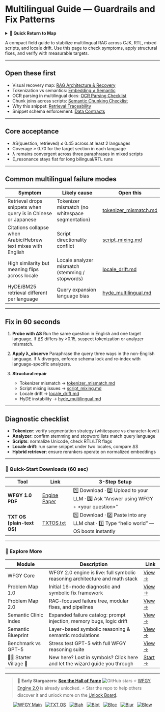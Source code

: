 # Multilingual Guide — Guardrails and Fix Patterns

<details>
  <summary><strong>🧭 Quick Return to Map</strong></summary>

<br>

  > You are in a sub-page of **Language**.  
  > To reorient, go back here:  
  >
  > - [**Language** — multilingual processing and semantic alignment](./README.md)  
  > - [**WFGY Global Fix Map** — main Emergency Room, 300+ structured fixes](../README.md)  
  > - [**WFGY Problem Map 1.0** — 16 reproducible failure modes](../../README.md)  
  >
  > Think of this page as a desk within a ward.  
  > If you need the full triage and all prescriptions, return to the Emergency Room lobby.
</details>


A compact field guide to stabilize multilingual RAG across CJK, RTL, mixed scripts, and locale drift.
Use this page to check symptoms, apply structural fixes, and verify with measurable targets.

---

## Open these first

* Visual recovery map: [RAG Architecture & Recovery](https://github.com/onestardao/WFGY/blob/main/ProblemMap/rag-architecture-and-recovery.md)
* Tokenization vs semantics: [Embedding ≠ Semantic](https://github.com/onestardao/WFGY/blob/main/ProblemMap/embedding-vs-semantic.md)
* OCR parsing in multilingual docs: [OCR Parsing Checklist](https://github.com/onestardao/WFGY/blob/main/ProblemMap/ocr-parsing-checklist.md)
* Chunk joins across scripts: [Semantic Chunking Checklist](https://github.com/onestardao/WFGY/blob/main/ProblemMap/chunking-checklist.md)
* Why this snippet: [Retrieval Traceability](https://github.com/onestardao/WFGY/blob/main/ProblemMap/retrieval-traceability.md)
* Snippet schema enforcement: [Data Contracts](https://github.com/onestardao/WFGY/blob/main/ProblemMap/data-contracts.md)

---

## Core acceptance

* ΔS(question, retrieved) ≤ 0.45 across at least 2 languages
* Coverage ≥ 0.70 for the target section in each language
* λ remains convergent across three paraphrases in mixed scripts
* E\_resonance stays flat for long bilingual/RTL runs

---

## Common multilingual failure modes

| Symptom                                                       | Likely cause                                    | Open this                                                                                                                     |
| ------------------------------------------------------------- | ----------------------------------------------- | ----------------------------------------------------------------------------------------------------------------------------- |
| Retrieval drops snippets when query is in Chinese or Japanese | Tokenizer mismatch (no whitespace segmentation) | [tokenizer\_mismatch.md](https://github.com/onestardao/WFGY/blob/main/ProblemMap/GlobalFixMap/Language/tokenizer_mismatch.md) |
| Citations collapse when Arabic/Hebrew text mixes with English | Script directionality conflict                  | [script\_mixing.md](https://github.com/onestardao/WFGY/blob/main/ProblemMap/GlobalFixMap/Language/script_mixing.md)           |
| High similarity but meaning flips across locale               | Locale analyzer mismatch (stemming / stopwords) | [locale\_drift.md](https://github.com/onestardao/WFGY/blob/main/ProblemMap/GlobalFixMap/Language/locale_drift.md)             |
| HyDE/BM25 retrieval different per language                    | Query expansion language bias                   | [hyde\_multilingual.md](https://github.com/onestardao/WFGY/blob/main/ProblemMap/GlobalFixMap/Language/hyde_multilingual.md)   |

---

## Fix in 60 seconds

1. **Probe with ΔS**
   Run the same question in English and one target language. If ΔS differs by >0.15, suspect tokenization or analyzer mismatch.

2. **Apply λ\_observe**
   Paraphrase the query three ways in the non-English language. If λ diverges, enforce schema lock and re-index with language-specific analyzers.

3. **Structural repair**

   * Tokenizer mismatch → [tokenizer\_mismatch.md](https://github.com/onestardao/WFGY/blob/main/ProblemMap/GlobalFixMap/Language/tokenizer_mismatch.md)
   * Script mixing issues → [script\_mixing.md](https://github.com/onestardao/WFGY/blob/main/ProblemMap/GlobalFixMap/Language/script_mixing.md)
   * Locale drift → [locale\_drift.md](https://github.com/onestardao/WFGY/blob/main/ProblemMap/GlobalFixMap/Language/locale_drift.md)
   * HyDE instability → [hyde\_multilingual.md](https://github.com/onestardao/WFGY/blob/main/ProblemMap/GlobalFixMap/Language/hyde_multilingual.md)

---

## Diagnostic checklist

* **Tokenizer**: verify segmentation strategy (whitespace vs character-level)
* **Analyzer**: confirm stemming and stopword lists match query language
* **Scripts**: normalize Unicode, check RTL/LTR flags
* **Locale drift**: run same snippet under two locales, compare ΔS
* **Hybrid retriever**: ensure rerankers operate on normalized embeddings

---

### 🔗 Quick-Start Downloads (60 sec)

| Tool                       | Link                                                                                                                                       | 3-Step Setup                                                                             |
| -------------------------- | ------------------------------------------------------------------------------------------------------------------------------------------ | ---------------------------------------------------------------------------------------- |
| **WFGY 1.0 PDF**           | [Engine Paper](https://github.com/onestardao/WFGY/blob/main/I_am_not_lizardman/WFGY_All_Principles_Return_to_One_v1.0_PSBigBig_Public.pdf) | 1️⃣ Download · 2️⃣ Upload to your LLM · 3️⃣ Ask “Answer using WFGY + \<your question>”   |
| **TXT OS (plain-text OS)** | [TXTOS.txt](https://github.com/onestardao/WFGY/blob/main/OS/TXTOS.txt)                                                                     | 1️⃣ Download · 2️⃣ Paste into any LLM chat · 3️⃣ Type “hello world” — OS boots instantly |

---

### 🧭 Explore More

| Module                   | Description                                                                  | Link                                                                                               |
| ------------------------ | ---------------------------------------------------------------------------- | -------------------------------------------------------------------------------------------------- |
| WFGY Core                | WFGY 2.0 engine is live: full symbolic reasoning architecture and math stack | [View →](https://github.com/onestardao/WFGY/tree/main/core/README.md)                              |
| Problem Map 1.0          | Initial 16-mode diagnostic and symbolic fix framework                        | [View →](https://github.com/onestardao/WFGY/tree/main/ProblemMap/README.md)                        |
| Problem Map 2.0          | RAG-focused failure tree, modular fixes, and pipelines                       | [View →](https://github.com/onestardao/WFGY/blob/main/ProblemMap/rag-architecture-and-recovery.md) |
| Semantic Clinic Index    | Expanded failure catalog: prompt injection, memory bugs, logic drift         | [View →](https://github.com/onestardao/WFGY/blob/main/ProblemMap/SemanticClinicIndex.md)           |
| Semantic Blueprint       | Layer-based symbolic reasoning & semantic modulations                        | [View →](https://github.com/onestardao/WFGY/tree/main/SemanticBlueprint/README.md)                 |
| Benchmark vs GPT-5       | Stress test GPT-5 with full WFGY reasoning suite                             | [View →](https://github.com/onestardao/WFGY/tree/main/benchmarks/benchmark-vs-gpt5/README.md)      |
| 🧙‍♂️ Starter Village 🏡 | New here? Lost in symbols? Click here and let the wizard guide you through   | [Start →](https://github.com/onestardao/WFGY/blob/main/StarterVillage/README.md)                   |

---

> 👑 **Early Stargazers: [See the Hall of Fame](https://github.com/onestardao/WFGY/tree/main/stargazers)** <img src="https://img.shields.io/github/stars/onestardao/WFGY?style=social" alt="GitHub stars"> ⭐ [WFGY Engine 2.0](https://github.com/onestardao/WFGY/blob/main/core/README.md) is already unlocked. ⭐ Star the repo to help others discover it and unlock more on the [Unlock Board](https://github.com/onestardao/WFGY/blob/main/STAR_UNLOCKS.md).

<div align="center">

[![WFGY Main](https://img.shields.io/badge/WFGY-Main-red?style=flat-square)](https://github.com/onestardao/WFGY)
 
[![TXT OS](https://img.shields.io/badge/TXT%20OS-Reasoning%20OS-orange?style=flat-square)](https://github.com/onestardao/WFGY/tree/main/OS)
 
[![Blah](https://img.shields.io/badge/Blah-Semantic%20Embed-yellow?style=flat-square)](https://github.com/onestardao/WFGY/tree/main/OS/BlahBlahBlah)
 
[![Blot](https://img.shields.io/badge/Blot-Persona%20Core-green?style=flat-square)](https://github.com/onestardao/WFGY/tree/main/OS/BlotBlotBlot)
 
[![Bloc](https://img.shields.io/badge/Bloc-Reasoning%20Compiler-blue?style=flat-square)](https://github.com/onestardao/WFGY/tree/main/OS/BlocBlocBloc)
 
[![Blur](https://img.shields.io/badge/Blur-Text2Image%20Engine-navy?style=flat-square)](https://github.com/onestardao/WFGY/tree/main/OS/BlurBlurBlur)
 
[![Blow](https://img.shields.io/badge/Blow-Game%20Logic-purple?style=flat-square)](https://github.com/onestardao/WFGY/tree/main/OS/BlowBlowBlow)

</div>

